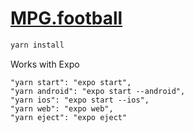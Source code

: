 # [MPG.football](https://www.typescriptlang.org/)

```sh
yarn install
```


Works with Expo 

```
"yarn start": "expo start",
"yarn android": "expo start --android",
"yarn ios": "expo start --ios",
"yarn web": "expo web",
"yarn eject": "expo eject"
```
